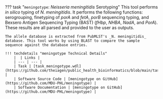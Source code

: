 ??? task "`meningotype`: _Neisseria meningitidis_ Serotyping"
    This tool performs _in silico_ typing of _N. meningitidis_. It performs the following functions: serogrouping, finetyping of _porA_ and _fetA_, _porB_ sequencing typing, and Bexsero Antigen Sequencing Typing (BAST) (_fHbp_, _NHBA_, _NadA_, and _PorA_). These results are all parsed and provided to the user as outputs.

    The allele database is extracted from PubMLST's _N. meningitidis_ database. This tool works by using BLAST to compare the sample sequence against the database entries.
    
    !!! techdetails "meningotype Technical Details"
        |  | Links |
        | --- | --- |
        | Task | [task_meningotype.wdl](https://github.com/theiagen/public_health_bioinformatics/blob/main/tasks/species_typing/neisseria/task_meningotype.wdl) |
        | Software Source Code | [meningotype on GitHub](https://github.com/MDU-PHL/meningotype) |
        | Software Documentation | [meningotype on GitHub](https://github.com/MDU-PHL/meningotype) |
